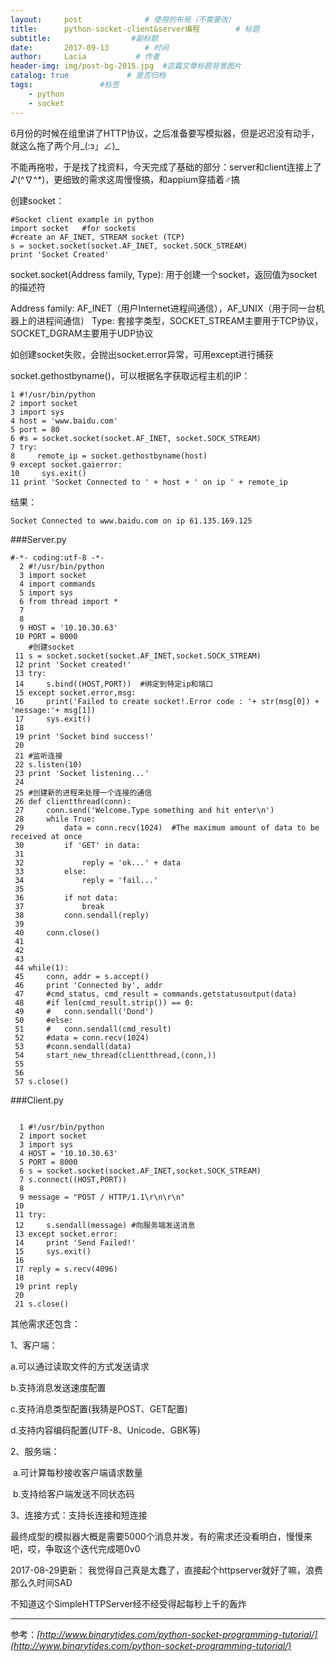 ```yaml
---
layout:     post              # 使用的布局（不需要改）
title:      python-socket-client&server编程        # 标题 
subtitle:                  #副标题
date:       2017-09-13        # 时间
author:     Lacia           # 作者
header-img: img/post-bg-2015.jpg  #这篇文章标题背景图片
catalog: true             # 是否归档
tags:               #标签
    - python
    - socket
---
```


6月份的时候在组里讲了HTTP协议，之后准备要写模拟器，但是迟迟没有动手，就这么拖了两个月_(:з」∠)_ 

不能再拖啦，于是找了找资料，今天完成了基础的部分：server和client连接上了♪(^∇^*)，更细致的需求这周慢慢搞，和appium穿插着♂搞

创建socket：
```
#Socket client example in python 
import socket   #for sockets
#create an AF_INET, STREAM socket (TCP)
s = socket.socket(socket.AF_INET, socket.SOCK_STREAM)
print 'Socket Created'
```
socket.socket(Address family, Type): 用于创建一个socket，返回值为socket的描述符  

 Address family: AF_INET（用户Internet进程间通信），AF_UNIX（用于同一台机器上的进程间通信）
 Type: 套接字类型，SOCKET_STREAM主要用于TCP协议，SOCKET_DGRAM主要用于UDP协议  

如创建socket失败，会抛出socket.error异常，可用except进行捕获

socket.gethostbyname()，可以根据名字获取远程主机的IP：

    1 #!/usr/bin/python
    2 import socket
    3 import sys
    4 host = 'www.baidu.com'
    5 port = 80
    6 #s = socket.socket(socket.AF_INET, socket.SOCK_STREAM)
    7 try:
    8     remote_ip = socket.gethostbyname(host)
    9 except socket.gaierror:
    10     sys.exit()
    11 print 'Socket Connected to ' + host + ' on ip ' + remote_ip

结果：
```
Socket Connected to www.baidu.com on ip 61.135.169.125
```

###Server.py
```
#-*- coding:utf-8 -*-
  2 #!/usr/bin/python
  3 import socket
  4 import commands
  5 import sys
  6 from thread import *
  7 
  8 
  9 HOST = '10.10.30.63'
 10 PORT = 8000
    #创建socket
 11 s = socket.socket(socket.AF_INET,socket.SOCK_STREAM)
 12 print 'Socket created!'
 13 try:
 14     s.bind((HOST,PORT))  #绑定到特定ip和端口
 15 except socket.error,msg:
 16     print('Failed to create socket!.Error code : '+ str(msg[0]) + 'message:'+ msg[1])
 17     sys.exit()
 18 
 19 print 'Socket bind success!'
 20 
 21 #监听连接
 22 s.listen(10)
 23 print 'Socket listening...'
 24 
 25 #创建新的进程来处理一个连接的通信
 26 def clientthread(conn):
 27     conn.send('Welcome.Type something and hit enter\n')
 28     while True:
 29         data = conn.recv(1024)  #The maximum amount of data to be received at once
 30         if 'GET' in data:
 31 
 32             reply = 'ok...' + data
 33         else:
 34             reply = 'fail...'
 35 
 36         if not data:
 37             break
 38         conn.sendall(reply)
 39 
 40     conn.close()
 41 
 42 
 43 
 44 while(1):
 45     conn, addr = s.accept()
 46     print 'Connected by', addr
 47     #cmd_status, cmd_result = commands.getstatusoutput(data)
 48     #if len(cmd_result.strip()) == 0:
 49     #   conn.sendall('Dond')
 50     #else:
 51     #   conn.sendall(cmd_result)
 52     #data = conn.recv(1024)
 53     #conn.sendall(data)
 54     start_new_thread(clientthread,(conn,))
 55 
 56 
 57 s.close()
```

###Client.py
```

  1 #!/usr/bin/python
  2 import socket
  3 import sys
  4 HOST = '10.10.30.63'
  5 PORT = 8000
  6 s = socket.socket(socket.AF_INET,socket.SOCK_STREAM)
  7 s.connect((HOST,PORT))
  8 
  9 message = "POST / HTTP/1.1\r\n\r\n"
 10 
 11 try:
 12     s.sendall(message) #向服务端发送消息
 13 except socket.error:
 14     print 'Send Failed!'
 15     sys.exit()
 16 
 17 reply = s.recv(4096)
 18 
 19 print reply
 20 
 21 s.close()
```

其他需求还包含：  

1、客户端：  

a.可以通过读取文件的方式发送请求  

b.支持消息发送速度配置  

c.支持消息类型配置(我猜是POST、GET配置)  

d.支持内容编码配置(UTF-8、Unicode、GBK等)  

2、服务端：  

​ a.可计算每秒接收客户端请求数量  

​ b.支持给客户端发送不同状态码  

3、连接方式：支持长连接和短连接   

最终成型的模拟器大概是需要5000个消息并发，有的需求还没看明白，慢慢来吧，哎，争取这个迭代完成嗯0v0  





2017-08-29更新：
我觉得自己真是太蠢了，直接起个httpserver就好了嘛，浪费那么久时间SAD  

不知道这个SimpleHTTPServer经不经受得起每秒上千的轰炸







-------------------------------------------------------------
参考：*[http://www.binarytides.com/python-socket-programming-tutorial/](http://www.binarytides.com/python-socket-programming-tutorial/)*
